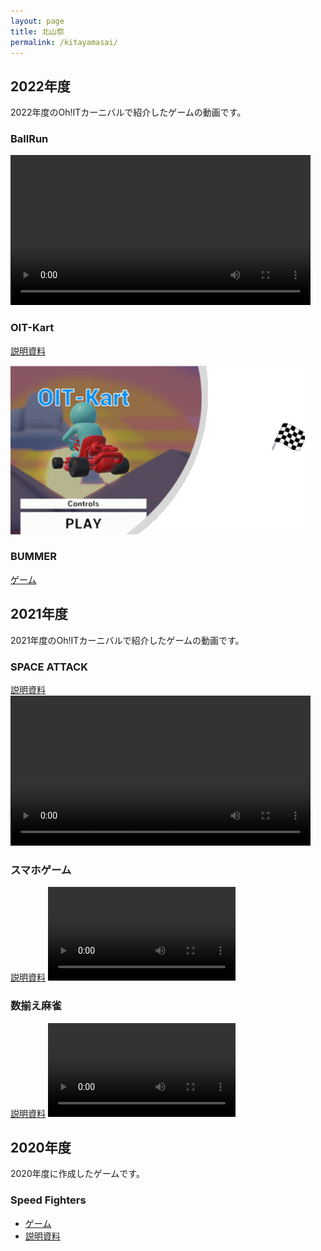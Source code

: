 ```yaml
---
layout: page
title: 北山祭
permalink: /kitayamasai/
---
```

## 2022年度
2022年度のOh!ITカーニバルで紹介したゲームの動画です。
### BallRun
<video controls width="480">
    <source src="/assets/videos/kitayamasai2022BallRun.mp4" type="video/mp4">
    Sorry, your browser doesn't support embedded videos.
</video>

### OIT-Kart
[説明資料](/assets/pdfs/kitayamasai2022OIT-Kart.pdf)

<img src="/assets/images/kitayamasai2022OIT-Kart.gif" width="480">

### BUMMER
[ゲーム](https://izuminaoto.github.io/BUMMER/)

## 2021年度
2021年度のOh!ITカーニバルで紹介したゲームの動画です。
### SPACE ATTACK
[説明資料](/assets/pdfs/kitayamasai2021Unity.pdf)
<video controls width="480">
    <source src="/assets/videos/kitayamasai2021Unity.mp4" type="video/mp4">
    Sorry, your browser doesn't support embedded videos.
</video>

### スマホゲーム
[説明資料](/assets/pdfs/kitayamasai2021SmartPhone.pdf)
<video controls hight="480">
    <source src="/assets/videos/kitayamasai2021SmartPhone.mp4" type="video/mp4">
    Sorry, your browser doesn't support embedded videos.
</video>

### 数揃え麻雀
[説明資料](/assets/pdfs/kitayamasai2021Python.pdf)
<video controls hight="480">
    <source src="/assets/videos/kitayamasai2021Python.mp4" type="video/mp4">
    Sorry, your browser doesn't support embedded videos.
</video>

## 2020年度
2020年度に作成したゲームです。
### Speed Fighters
  * [ゲーム](https://softwarereliabilitylab.github.io/Speed-Fighters/)
  * [説明資料](/assets/pdfs/kitayamasai2020SpeedFighters.pdf)